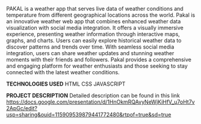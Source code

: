 PAKAL is a weather app that serves live data of weather conditions and temperature from different geographical locations across the world. Pakal is an innovative weather web app that combines enhanced weather data visualization with social media integration. It offers a visually immersive experience, presenting weather information through interactive maps, graphs, and charts. Users can easily explore historical weather data to discover patterns and trends over time. With seamless social media integration, users can share weather updates and stunning weather moments with their friends and followers. Pakal provides a comprehensive and engaging platform for weather enthusiasts and those seeking to stay connected with the latest weather conditions.

**TECHNOLOGIES USED**
HTML
CSS
JAVASCRIPT

**PROJECT DESCRIPTION**
Detailed description can be found in this link https://docs.google.com/presentation/d/1HnOkmRQAvyNeWjKiHfV_u7oHt7v2ApGc/edit?usp=sharing&ouid=115909539879441772480&rtpof=true&sd=true
